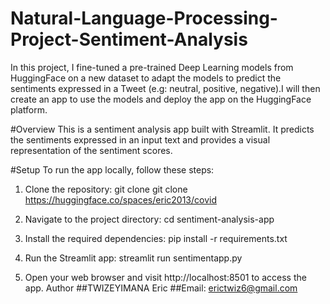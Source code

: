 # Natural-Language-Processing-Project-Sentiment-Analysis
In this project, I fine-tuned a pre-trained Deep Learning models from HuggingFace on a new dataset to adapt the models to predict the sentiments expressed in a Tweet (e.g: neutral, positive, negative).I will then create an app to use the models and deploy the app on the HuggingFace platform.

#Overview
This is a sentiment analysis app built with Streamlit. It predicts the sentiments expressed in an input text and provides a visual representation of the sentiment scores.
 
#Setup
To run the app locally, follow these steps:
1.	Clone the repository:
git clone git clone https://huggingface.co/spaces/eric2013/covid

2.	Navigate to the project directory:
cd sentiment-analysis-app
  
3.	Install the required dependencies:
pip install -r requirements.txt

4.	Run the Streamlit app:
streamlit run sentimentapp.py
5.	Open your web browser and visit http://localhost:8501 to access the app.
Author
##TWIZEYIMANA Eric
##Email: erictwiz6@gmail.com 

